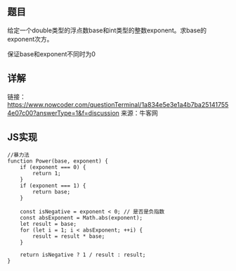 ## 题目

给定一个double类型的浮点数base和int类型的整数exponent。求base的exponent次方。

保证base和exponent不同时为0

## 详解

链接：https://www.nowcoder.com/questionTerminal/1a834e5e3e1a4b7ba251417554e07c00?answerType=1&f=discussion
来源：牛客网

## JS实现

```
//暴力法
function Power(base, exponent) {
    if (exponent === 0) {
        return 1;
    }
    if (exponent === 1) {
        return base;
    }
 
    const isNegative = exponent < 0; // 是否是负指数
    const absExponent = Math.abs(exponent);
    let result = base;
    for (let i = 1; i < absExponent; ++i) {
        result = result * base;
    }
 
    return isNegative ? 1 / result : result;
}
```